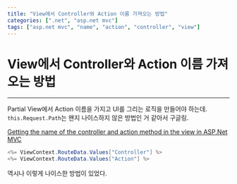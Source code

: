 ```yaml
---
title: "View에서 Controller와 Action 이름 가져오는 방법"
categories: [".net", "asp.net mvc"]
tags: ["asp.net mvc", "name", "action", "controller", "view"]
---
```


# View에서 Controller와 Action 이름 가져오는 방법
___

Partial View에서 Action 이름을 가지고 UI를 그리는 로직을 만들어야 하는데.
`this.Request.Path`는 왠지 나이스하지 않은 방법인 거 같아서 구글링.

[Getting the name of the controller and action method in the view in ASP.Net MVC][GetNameOfAction]

```cs
<%= ViewContext.RouteData.Values["Controller"] %>
<%= ViewContext.RouteData.Values["Action"] %>
```

역시나 이렇게 나이스한 방법이 있었다.

[GetNameOfAction]: http://stackoverflow.com/questions/1083774/getting-the-name-of-the-controller-and-action-method-in-the-view-in-asp-net-mvc